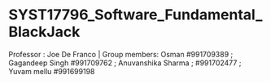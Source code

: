 # SYST17796_Software_Fundamental_BlackJack
Professor : Joe De Franco | Group members: Osman #991709389 ; Gagandeep Singh #991709762 ; Anuvanshika Sharma ; #991702477 ; Yuvam mellu #991699198
